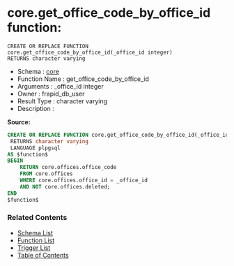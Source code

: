 # core.get_office_code_by_office_id function:

```plpgsql
CREATE OR REPLACE FUNCTION core.get_office_code_by_office_id(_office_id integer)
RETURNS character varying
```
* Schema : [core](../../schemas/core.md)
* Function Name : get_office_code_by_office_id
* Arguments : _office_id integer
* Owner : frapid_db_user
* Result Type : character varying
* Description : 


**Source:**
```sql
CREATE OR REPLACE FUNCTION core.get_office_code_by_office_id(_office_id integer)
 RETURNS character varying
 LANGUAGE plpgsql
AS $function$
BEGIN
    RETURN core.offices.office_code
    FROM core.offices
    WHERE core.offices.office_id = _office_id
	AND NOT core.offices.deleted;
END
$function$

```

### Related Contents
* [Schema List](../../schemas.md)
* [Function List](../../functions.md)
* [Trigger List](../../triggers.md)
* [Table of Contents](../../README.md)

